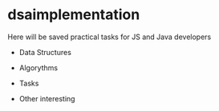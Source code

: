 # dsaimplementation

Here will be saved practical tasks for JS and Java developers

* Data Structures

* Algorythms

* Tasks

* Other interesting
